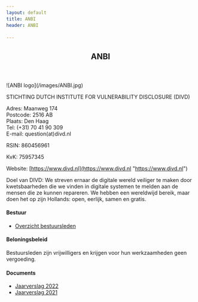 ```yaml
---
layout: default
title: ANBI
header: ANBI

---
```

<header>
<h2>ANBI</h2>
</header>
![ANBI logo](/images/ANBI.jpg)

STICHTING DUTCH INSTITUTE FOR VULNERABILITY DISCLOSURE (DIVD)

Adres: Maanweg 174  
Postcode: 2516 AB  
Plaats: Den Haag  
Tel: (+31) 70 41 90 309  
E-mail: question(at)divd.nl

RSIN: 860456961

KvK: 75957345

Website: [https://www.divd.nl](https://www.divd.nl "https://www.divd.nl")

Doel van DIVD: We streven ernaar de digitale wereld veiliger te maken door kwetsbaarheden die we vinden in digitale systemen te melden aan de mensen die ze kunnen repareren. We hebben een wereldwijd bereik, maar doen het op zijn Hollands: open, eerlijk, samen en gratis.

#### Bestuur

* [Overzicht bestuursleden](/uploads/uittreksel_handelsregister_75957345.pdf "Overzicht bestuursleden")

#### Beloningsbeleid

Bestuursleden zijn vrijwilligers en krijgen voor hun werkzaamheden geen vergoeding.

#### Documents

* [Jaarverslag 2022](/uploads/DIVD%20jaarverslag%202022.pdf)
* [Jaarverslag 2021](/uploads/DIVD%20jaarverslag%202021.pdf)
